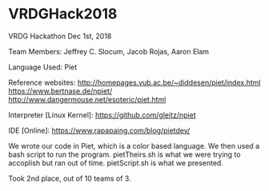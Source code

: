 # VRDGHack2018
VRDG Hackathon Dec 1st, 2018

Team Members: Jeffrey C. Slocum, Jacob Rojas, Aaron Elam

Language Used: Piet

Reference websites:
  http://homepages.vub.ac.be/~diddesen/piet/index.html
  https://www.bertnase.de/npiet/
  http://www.dangermouse.net/esoteric/piet.html


Interpreter [Linux Kernel]:
  https://github.com/gleitz/npiet
  
 
IDE [Online]:
  https://www.rapapaing.com/blog/pietdev/
  
We wrote our code in Piet, which is a color based language. We then used a bash script to run the program. 
pietTheirs.sh is what we were trying to accoplish but ran out of time.
pietScript.sh is what we presented.

Took 2nd place, out of 10 teams of 3.
